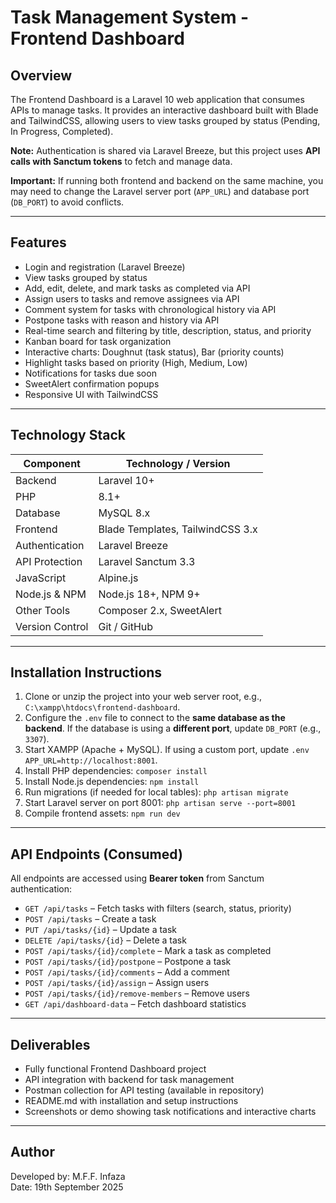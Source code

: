 # Task Management System - Frontend Dashboard

## Overview
The Frontend Dashboard is a Laravel 10 web application that consumes APIs to manage tasks. It provides an interactive dashboard built with Blade and TailwindCSS, allowing users to view tasks grouped by status (Pending, In Progress, Completed).  

**Note:** Authentication is shared via Laravel Breeze, but this project uses **API calls with Sanctum tokens** to fetch and manage data.  

**Important:** If running both frontend and backend on the same machine, you may need to change the Laravel server port (`APP_URL`) and database port (`DB_PORT`) to avoid conflicts.

---

## Features
- Login and registration (Laravel Breeze)
- View tasks grouped by status
- Add, edit, delete, and mark tasks as completed via API
- Assign users to tasks and remove assignees via API
- Comment system for tasks with chronological history via API
- Postpone tasks with reason and history via API
- Real-time search and filtering by title, description, status, and priority
- Kanban board for task organization
- Interactive charts: Doughnut (task status), Bar (priority counts)
- Highlight tasks based on priority (High, Medium, Low)
- Notifications for tasks due soon
- SweetAlert confirmation popups
- Responsive UI with TailwindCSS

---

## Technology Stack
| Component        | Technology / Version |
|-----------------|--------------------|
| Backend          | Laravel 10+        |
| PHP              | 8.1+               |
| Database         | MySQL 8.x          |
| Frontend         | Blade Templates, TailwindCSS 3.x |
| Authentication   | Laravel Breeze     |
| API Protection   | Laravel Sanctum 3.3 |
| JavaScript       | Alpine.js          |
| Node.js & NPM    | Node.js 18+, NPM 9+ |
| Other Tools      | Composer 2.x, SweetAlert |
| Version Control  | Git / GitHub       |

---

## Installation Instructions
1. Clone or unzip the project into your web server root, e.g., `C:\xampp\htdocs\frontend-dashboard`.
2. Configure the `.env` file to connect to the **same database as the backend**. If the database is using a **different port**, update `DB_PORT` (e.g., `3307`).
3. Start XAMPP (Apache + MySQL). If using a custom port, update `.env` `APP_URL=http://localhost:8001`.
4. Install PHP dependencies: `composer install`
5. Install Node.js dependencies: `npm install`
6. Run migrations (if needed for local tables): `php artisan migrate`
7. Start Laravel server on port 8001: `php artisan serve --port=8001`
8. Compile frontend assets: `npm run dev`

---

## API Endpoints (Consumed)
All endpoints are accessed using **Bearer token** from Sanctum authentication:

- `GET /api/tasks` – Fetch tasks with filters (search, status, priority)
- `POST /api/tasks` – Create a task
- `PUT /api/tasks/{id}` – Update a task
- `DELETE /api/tasks/{id}` – Delete a task
- `POST /api/tasks/{id}/complete` – Mark a task as completed
- `POST /api/tasks/{id}/postpone` – Postpone a task
- `POST /api/tasks/{id}/comments` – Add a comment
- `POST /api/tasks/{id}/assign` – Assign users
- `POST /api/tasks/{id}/remove-members` – Remove users
- `GET /api/dashboard-data` – Fetch dashboard statistics

---

## Deliverables
- Fully functional Frontend Dashboard project
- API integration with backend for task management
- Postman collection for API testing (available in repository)
- README.md with installation and setup instructions
- Screenshots or demo showing task notifications and interactive charts

---

## Author
Developed by: M.F.F. Infaza  
Date: 19th September 2025


